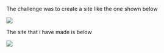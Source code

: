 The challenge was to create a site like the one shown below

![](https://github.com/anschy/FrontEnd-Challenges/blob/main/challenge3/img/challenges.png)

The site that i have made is below

![](https://github.com/anschy/FrontEnd-Challenges/blob/main/challenge3/img/solution.png)
